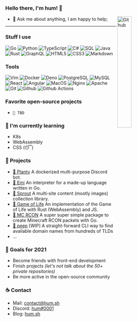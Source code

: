 ### Hello there, I'm hum! 👋

<!--
[![Languages](https://github-readme-stats.vercel.app/api/top-langs/?username=hum&layout=compact)]()
-->

<img width="30%" align="right" alt="Github" src="https://i.pinimg.com/originals/22/0c/dc/220cdcf3951af2b3733780d455a2b865.png" />

- 💬 Ask me about anything, I am happy to help;

--------------------------------------------------------------

### Stuff I use
![Go](https://img.shields.io/badge/-Go-000?style=flat&logo=go)
![Python](https://img.shields.io/badge/-Python-000?style=flat&logo=python)
![TypeScript](https://img.shields.io/badge/-TypeScript-000?style=flat&logo=TypeScript)
![C#](https://img.shields.io/badge/-C%20Sharp-000?style=flat&logo=c-sharp)
![SQL](https://img.shields.io/badge/-SQL-000?style=flat&logo=postgresql)
![Java](https://img.shields.io/badge/-Java-000?style=flat&logo=Java)
![Rust](https://img.shields.io/badge/-Rust-000?style=flat&logo=rust)
![GraphQL](https://img.shields.io/badge/-GraphQL-000?style=flat&logo=graphql)
![HTML5](https://img.shields.io/badge/-HTML5-000?style=flat&logo=html5)
![CSS3](https://img.shields.io/badge/-CSS3-000?style=flat&logo=css3)
![Markdown](https://img.shields.io/badge/-Markdown-000?style=flat&logo=Markdown)

### Tools
![Vim](https://img.shields.io/badge/-Vim-000?style=flat&logo=vim)
![Docker](https://img.shields.io/badge/-Docker-000?style=flat&logo=docker)
![Deno](https://img.shields.io/badge/-Deno-000?style=flat&logo=deno)
![PostgreSQL](https://img.shields.io/badge/-PostgreSQL-000?style=flat&logo=postgresql)
![MySQL](https://img.shields.io/badge/-MySQL-000?style=flat&logo=mysql)
![React](https://img.shields.io/badge/-React-000?style=flat&logo=react)
![Angular](https://img.shields.io/badge/-Angular-000?style=flat&logo=angular)
![MacOS](https://img.shields.io/badge/-macOS-000?style=flat&logo=macos)
![Nginx](https://img.shields.io/badge/-Nginx-000?style=flat&logo=nginx)
![Apache](https://img.shields.io/badge/-Apache-000?style=flat&logo=apache)
![Git](https://img.shields.io/badge/-Git-000?style=flat&logo=git)
![Github](https://img.shields.io/badge/-Github-000?style=flat&logo=github)
![Github Actions](https://img.shields.io/badge/-Github%20Actions-000?style=flat&logo=github-actions)

### Favorite open-source projects
  - `🌱 TBD`

### 🌵 I'm currently learning
  - K8s
  - WebAssembly
  - CSS (:sleeping:)

### 💾 Projects
  - [🌱 Planty](https://github.com/hum/planty) A dockerized multi-purpose Discord bot.
  - [🔑 Emi](https://github.com/hum/emi) An interpreter for a made-up language written in Go.
  - [🌿 Sprout](https://github.com/hum/sprout) A multi-site content (mostly images) collection library.
  - [🎲 Game of Life](https://github.com/hum/game-of-life-wasm) An implementation of the Game of Life with Rust (WebAssembly) and JS. 
  - [🧩 MC RCON](https://github.com/hum/mc-rcon) A super super simple package to create Minecraft RCON packets with Go.
  - [🐥 peep](https://github.com/hum/peep) [WIP] A straight-forward CLI way to find available domain names from hundreds of TLDs
  - ...

### 🥅 Goals for 2021
  - Become friends with front-end development
  - Finish projects *(let's not talk about the 50+ private repositories)*
  - Be more active in the open-source community

### ☕️ Contact
  - Mail: [contact@hum.sh](mailto:contact@hum.sh)
  - Discord: [hum#0001](https://discord.com/channels/@me/239641728741539840)
  - Blog: [hum.sh](https://hum.sh)
